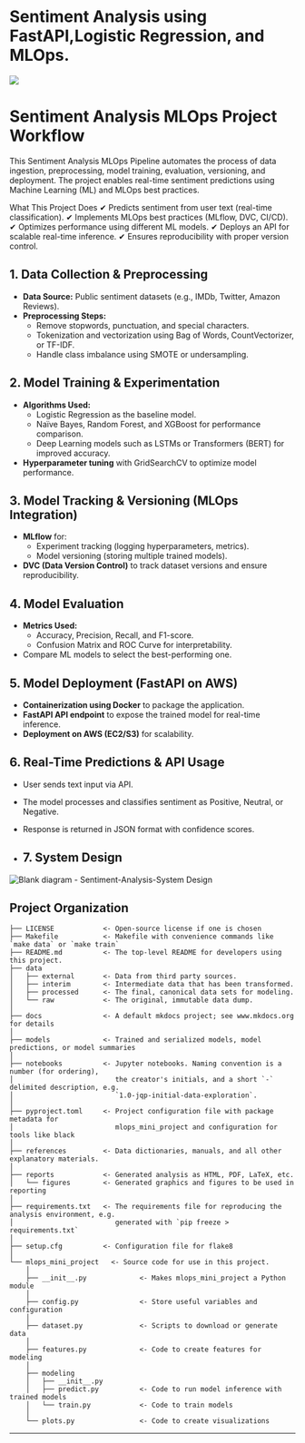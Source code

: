 # Sentiment Analysis using FastAPI,Logistic Regression, and MLOps.

<a target="_blank" href="https://cookiecutter-data-science.drivendata.org/">
    <img src="https://img.shields.io/badge/CCDS-Project%20template-328F97?logo=cookiecutter" />
</a>


# Sentiment Analysis MLOps Project Workflow  

This Sentiment Analysis MLOps Pipeline automates the process of data ingestion, preprocessing, model training, evaluation, versioning, and deployment. The project enables real-time sentiment predictions using Machine Learning (ML) and MLOps best practices.

 What This Project Does
✔ Predicts sentiment from user text (real-time classification).
✔ Implements MLOps best practices (MLflow, DVC, CI/CD).
✔ Optimizes performance using different ML models.
✔ Deploys an API for scalable real-time inference.
✔ Ensures reproducibility with proper version control.



## 1. Data Collection & Preprocessing  
- **Data Source:** Public sentiment datasets (e.g., IMDb, Twitter, Amazon Reviews).  
- **Preprocessing Steps:**  
  - Remove stopwords, punctuation, and special characters.  
  - Tokenization and vectorization using Bag of Words, CountVectorizer, or TF-IDF.  
  - Handle class imbalance using SMOTE or undersampling.  

## 2. Model Training & Experimentation  
- **Algorithms Used:**  
  - Logistic Regression as the baseline model.  
  - Naïve Bayes, Random Forest, and XGBoost for performance comparison.  
  - Deep Learning models such as LSTMs or Transformers (BERT) for improved accuracy.  
- **Hyperparameter tuning** with GridSearchCV to optimize model performance.  

## 3. Model Tracking & Versioning (MLOps Integration)  
- **MLflow** for:  
  - Experiment tracking (logging hyperparameters, metrics).  
  - Model versioning (storing multiple trained models).  
- **DVC (Data Version Control)** to track dataset versions and ensure reproducibility.  

## 4. Model Evaluation  
- **Metrics Used:**  
  - Accuracy, Precision, Recall, and F1-score.  
  - Confusion Matrix and ROC Curve for interpretability.  
- Compare ML models to select the best-performing one.  

## 5. Model Deployment (FastAPI on AWS)  
- **Containerization using Docker** to package the application.  
- **FastAPI API endpoint** to expose the trained model for real-time inference.  
- **Deployment on AWS (EC2/S3)** for scalability.  

## 6. Real-Time Predictions & API Usage  
- User sends text input via API.  
- The model processes and classifies sentiment as Positive, Neutral, or Negative.  
- Response is returned in JSON format with confidence scores.

- ## 7. System Design

![Blank diagram - Sentiment-Analysis-System Design](https://github.com/user-attachments/assets/447d404b-ac6c-49a2-8f1d-80458b7c9483)

## Project Organization

```
├── LICENSE            <- Open-source license if one is chosen
├── Makefile           <- Makefile with convenience commands like `make data` or `make train`
├── README.md          <- The top-level README for developers using this project.
├── data
│   ├── external       <- Data from third party sources.
│   ├── interim        <- Intermediate data that has been transformed.
│   ├── processed      <- The final, canonical data sets for modeling.
│   └── raw            <- The original, immutable data dump.
│
├── docs               <- A default mkdocs project; see www.mkdocs.org for details
│
├── models             <- Trained and serialized models, model predictions, or model summaries
│
├── notebooks          <- Jupyter notebooks. Naming convention is a number (for ordering),
│                         the creator's initials, and a short `-` delimited description, e.g.
│                         `1.0-jqp-initial-data-exploration`.
│
├── pyproject.toml     <- Project configuration file with package metadata for 
│                         mlops_mini_project and configuration for tools like black
│
├── references         <- Data dictionaries, manuals, and all other explanatory materials.
│
├── reports            <- Generated analysis as HTML, PDF, LaTeX, etc.
│   └── figures        <- Generated graphics and figures to be used in reporting
│
├── requirements.txt   <- The requirements file for reproducing the analysis environment, e.g.
│                         generated with `pip freeze > requirements.txt`
│
├── setup.cfg          <- Configuration file for flake8
│
└── mlops_mini_project   <- Source code for use in this project.
    │
    ├── __init__.py             <- Makes mlops_mini_project a Python module
    │
    ├── config.py               <- Store useful variables and configuration
    │
    ├── dataset.py              <- Scripts to download or generate data
    │
    ├── features.py             <- Code to create features for modeling
    │
    ├── modeling                
    │   ├── __init__.py 
    │   ├── predict.py          <- Code to run model inference with trained models          
    │   └── train.py            <- Code to train models
    │
    └── plots.py                <- Code to create visualizations
```

--------

